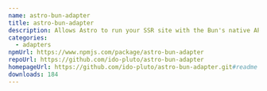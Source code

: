 ```yaml
---
name: astro-bun-adapter
title: astro-bun-adapter
description: Allows Astro to run your SSR site with the Bun's native API Bun.serve.
categories:
  - adapters
npmUrl: https://www.npmjs.com/package/astro-bun-adapter
repoUrl: https://github.com/ido-pluto/astro-bun-adapter
homepageUrl: https://github.com/ido-pluto/astro-bun-adapter.git#readme
downloads: 184
---
```

